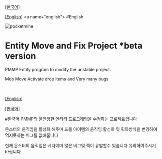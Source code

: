 [[한국어]](#korean)

[[English]](#english)
<a name+"english"><a/>
#English

![pocketmine](https://f.cloud.github.com/assets/5278201/2116356/3d08d39a-907c-11e3-9468-e5170143374e.png)
# Entity Move and Fix Project *beta version
PMMP Entity program to modify the unstable project.

Mob Move Activate drop items and Very many bugs
<br/>
<br/>
<br/>















<a name="korean"></a>
[[English]](#english)

[[한국어]](#korean)

#한국어
PMMP의 불안정한 엔티티 프로그래밍을
수정하는 프로젝트입니다

몬스터의 움직임을 활성화 해주며
드롭 아이템의 움직임 활성화 및
획득방식을 변경하여 먹지못하는 버그를 없애줍니다

현재 몬스터의 움직임은 베타이며
많은 버그및 렉이 유발할수 있습니다 유의하여주시기 바랍니다

